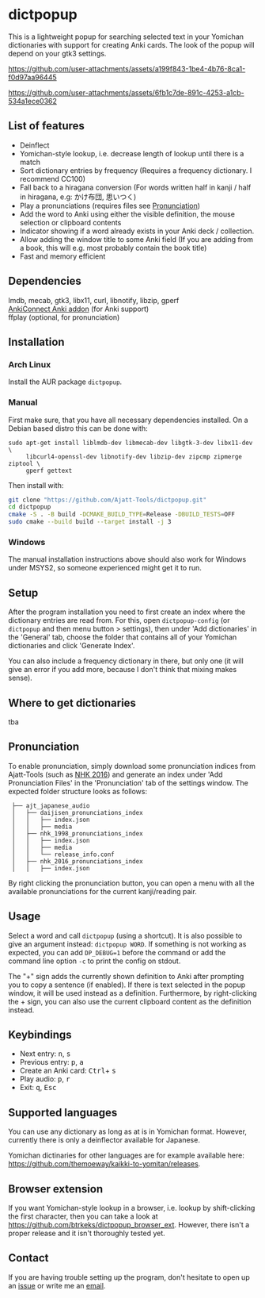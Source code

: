 # dictpopup

This is a lightweight popup for searching selected text in your Yomichan dictionaries with support for creating Anki
cards. The look of the popup will depend on your gtk3 settings.

https://github.com/user-attachments/assets/a199f843-1be4-4b76-8ca1-f0d97aa96445

https://github.com/user-attachments/assets/6fb1c7de-891c-4253-a1cb-534a1ece0362

## List of features

* Deinflect
* Yomichan-style lookup, i.e. decrease length of lookup until there is a match
* Sort dictionary entries by frequency (Requires a frequency dictionary. I recommend CC100)
* Fall back to a hiragana conversion (For words written half in kanji / half in hiragana, e.g: かけ布団, 思いつく)
* Play a pronunciations (requires files see [Pronunciation](#pronunciation))
* Add the word to Anki using either the visible definition, the mouse selection or clipboard contents
* Indicator showing if a word already exists in your Anki deck / collection.
* Allow adding the window title to some Anki field (If you are adding from a book, this will e.g. most probably contain
  the book title)
* Fast and memory efficient

## Dependencies

lmdb, mecab, gtk3, libx11, curl, libnotify, libzip, gperf\
[AnkiConnect Anki addon](https://ankiweb.net/shared/info/2055492159) (for Anki support)\
ffplay (optional, for pronunciation)

## Installation

### Arch Linux

Install the AUR package `dictpopup`.

### Manual

First make sure, that you have all necessary dependencies installed. On a Debian based distro this can be done with:

```
sudo apt-get install liblmdb-dev libmecab-dev libgtk-3-dev libx11-dev \
     libcurl4-openssl-dev libnotify-dev libzip-dev zipcmp zipmerge ziptool \
     gperf gettext
```

Then install with:

```bash
git clone "https://github.com/Ajatt-Tools/dictpopup.git"
cd dictpopup
cmake -S . -B build -DCMAKE_BUILD_TYPE=Release -DBUILD_TESTS=OFF
sudo cmake --build build --target install -j 3
```

### Windows

The manual installation instructions above should also work for Windows under MSYS2, so someone
experienced might get it to run.

## Setup

After the program installation you need to first create an index where the dictionary entries are read from.
For this, open `dictpopup-config` (or `dictpopup` and then menu button > settings), then under 'Add dictionaries' in the
'General' tab, choose the folder that contains all of your Yomichan dictionaries and click 'Generate Index'.

You can also include a frequency dictionary in there, but only one (it will give an error if you add more, because I
don't think that mixing makes sense).

## Where to get dictionaries

tba

## Pronunciation

To enable pronunciation, simply download some pronunciation indices from Ajatt-Tools (such
as [NHK 2016](https://github.com/Ajatt-Tools/nhk_2016_pronunciations_index))
and generate an index under 'Add Pronunciation Files' in the 'Pronunciation' tab of the settings window. The expected
folder structure looks as follows:

```
 ├── ajt_japanese_audio
 │   ├── daijisen_pronunciations_index
 │   │   ├── index.json
 │   │   ├── media
 │   ├── nhk_1998_pronunciations_index
 │   │   ├── index.json
 │   │   ├── media
 │   │   └── release_info.conf
 │   ├── nhk_2016_pronunciations_index
 │   │   ├── index.json
```

By right clicking the pronunciation button, you can open a menu with all the available pronunciations
for the current kanji/reading pair.

## Usage

Select a word and call `dictpopup` (using a shortcut). It is also possible to give an argument
instead: `dictpopup WORD`.
If something is not working as expected, you can add `DP_DEBUG=1` before the command or add the command line option `-c`
to print the config on stdout.

The "+" sign adds the currently shown definition to Anki after prompting you to copy a sentence (if enabled).
If there is text selected in the popup window, it will be used instead as a definition.
Furthermore, by right-clicking the + sign, you can also use the current clipboard content as the definition instead.

## Keybindings

- Next entry: <kbd>n</kbd>, <kbd>s</kbd>
- Previous entry: <kbd>p</kbd>, <kbd>a</kbd>
- Create an Anki card: <kbd>Ctrl</kbd>+ <kbd>s</kbd>
- Play audio: <kbd>p</kbd>, <kbd>r</kbd>
- Exit: <kbd>q</kbd>, <kbd>Esc</kbd>

## Supported languages

You can use any dictionary as long as at is in Yomichan format. However, currently there is only
a deinflector available for Japanese.

Yomichan dictinaries for other languages are for example available
here: https://github.com/themoeway/kaikki-to-yomitan/releases.

## Browser extension
If you want Yomichan-style lookup in a browser, i.e. lookup by shift-clicking the first character, then
you can take a look at https://github.com/btrkeks/dictpopup_browser_ext.
However, there isn't a proper release and it isn't thoroughly tested yet.

## Contact

If you are having trouble setting up the program, don't hesitate to open up
an [issue](https://github.com/btrkeks/dictpopup/issues) or write me an [email](mailto:butterkeks@fedora.email).
